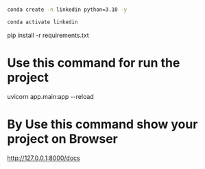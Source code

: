 # 


```bash
conda create -n linkedin python=3.10 -y
```


```bash
conda activate linkedin
```


pip install -r requirements.txt 

# Use this command for run the project
uvicorn app.main:app --reload

# By Use this command show your project on Browser
http://127.0.0.1:8000/docs
